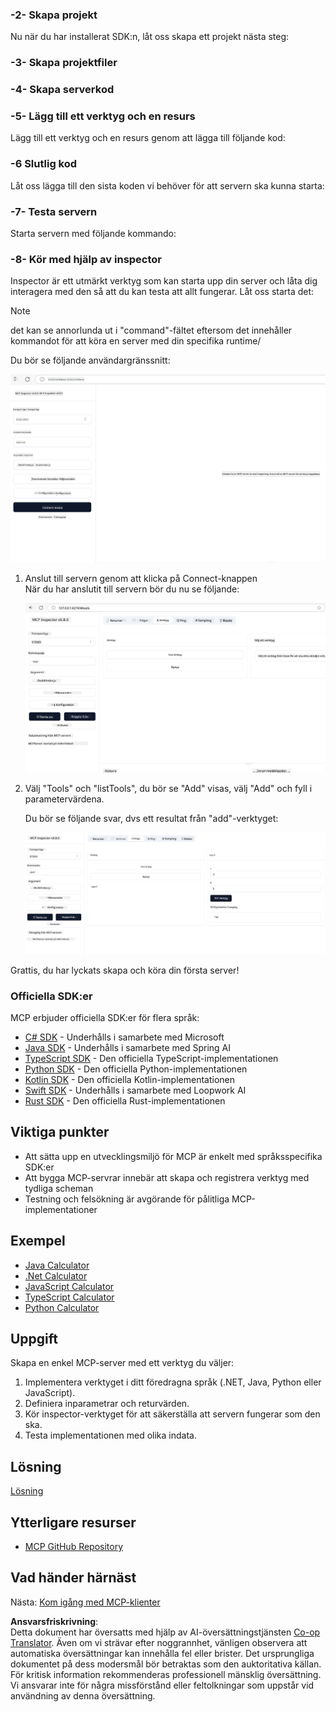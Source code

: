<!--
CO_OP_TRANSLATOR_METADATA:
{
  "original_hash": "d730cbe43a8efc148677fdbc849a7d5e",
  "translation_date": "2025-06-02T17:02:31+00:00",
  "source_file": "03-GettingStarted/01-first-server/README.md",
  "language_code": "sv"
}
-->
### -2- Skapa projekt

Nu när du har installerat SDK:n, låt oss skapa ett projekt nästa steg:

### -3- Skapa projektfiler

### -4- Skapa serverkod

### -5- Lägg till ett verktyg och en resurs

Lägg till ett verktyg och en resurs genom att lägga till följande kod:

### -6 Slutlig kod

Låt oss lägga till den sista koden vi behöver för att servern ska kunna starta:

### -7- Testa servern

Starta servern med följande kommando:

### -8- Kör med hjälp av inspector

Inspector är ett utmärkt verktyg som kan starta upp din server och låta dig interagera med den så att du kan testa att allt fungerar. Låt oss starta det:

> [!NOTE]
> det kan se annorlunda ut i "command"-fältet eftersom det innehåller kommandot för att köra en server med din specifika runtime/

Du bör se följande användargränssnitt:

![Anslut](../../../../translated_images/connect.141db0b2bd05f096fb1dd91273771fd8b2469d6507656c3b0c9df4b3c5473929.sv.png)

1. Anslut till servern genom att klicka på Connect-knappen  
   När du har anslutit till servern bör du nu se följande:

   ![Ansluten](../../../../translated_images/connected.73d1e042c24075d386cacdd4ee7cd748c16364c277d814e646ff2f7b5eefde85.sv.png)

2. Välj "Tools" och "listTools", du bör se "Add" visas, välj "Add" och fyll i parametervärdena.

   Du bör se följande svar, dvs ett resultat från "add"-verktyget:

   ![Resultat av att köra add](../../../../translated_images/ran-tool.a5a6ee878c1369ec1e379b81053395252a441799dbf23416c36ddf288faf8249.sv.png)

Grattis, du har lyckats skapa och köra din första server!

### Officiella SDK:er

MCP erbjuder officiella SDK:er för flera språk:
- [C# SDK](https://github.com/modelcontextprotocol/csharp-sdk) - Underhålls i samarbete med Microsoft
- [Java SDK](https://github.com/modelcontextprotocol/java-sdk) - Underhålls i samarbete med Spring AI
- [TypeScript SDK](https://github.com/modelcontextprotocol/typescript-sdk) - Den officiella TypeScript-implementationen
- [Python SDK](https://github.com/modelcontextprotocol/python-sdk) - Den officiella Python-implementationen
- [Kotlin SDK](https://github.com/modelcontextprotocol/kotlin-sdk) - Den officiella Kotlin-implementationen
- [Swift SDK](https://github.com/modelcontextprotocol/swift-sdk) - Underhålls i samarbete med Loopwork AI
- [Rust SDK](https://github.com/modelcontextprotocol/rust-sdk) - Den officiella Rust-implementationen

## Viktiga punkter

- Att sätta upp en utvecklingsmiljö för MCP är enkelt med språksspecifika SDK:er
- Att bygga MCP-servrar innebär att skapa och registrera verktyg med tydliga scheman
- Testning och felsökning är avgörande för pålitliga MCP-implementationer

## Exempel

- [Java Calculator](../samples/java/calculator/README.md)
- [.Net Calculator](../../../../03-GettingStarted/samples/csharp)
- [JavaScript Calculator](../samples/javascript/README.md)
- [TypeScript Calculator](../samples/typescript/README.md)
- [Python Calculator](../../../../03-GettingStarted/samples/python)

## Uppgift

Skapa en enkel MCP-server med ett verktyg du väljer:
1. Implementera verktyget i ditt föredragna språk (.NET, Java, Python eller JavaScript).
2. Definiera inparametrar och returvärden.
3. Kör inspector-verktyget för att säkerställa att servern fungerar som den ska.
4. Testa implementationen med olika indata.

## Lösning

[Lösning](./solution/README.md)

## Ytterligare resurser

- [MCP GitHub Repository](https://github.com/microsoft/mcp-for-beginners)

## Vad händer härnäst

Nästa: [Kom igång med MCP-klienter](/03-GettingStarted/02-client/README.md)

**Ansvarsfriskrivning**:  
Detta dokument har översatts med hjälp av AI-översättningstjänsten [Co-op Translator](https://github.com/Azure/co-op-translator). Även om vi strävar efter noggrannhet, vänligen observera att automatiska översättningar kan innehålla fel eller brister. Det ursprungliga dokumentet på dess modersmål bör betraktas som den auktoritativa källan. För kritisk information rekommenderas professionell mänsklig översättning. Vi ansvarar inte för några missförstånd eller feltolkningar som uppstår vid användning av denna översättning.